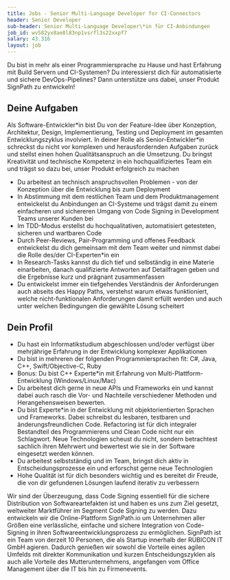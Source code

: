 ```yaml
---
title: Jobs - Senior Multi-Language Developer for CI-Connectors
header: Senior Developer
sub-header: Senior Multi-Language Developer\*in für CI-Anbindungen
job_id: wv582yx8ae8l83np1vsrfl3s22xxpf7
salary: 43.316
layout: job
---
```


Du bist in mehr als einer Programmiersprache zu Hause und hast Erfahrung mit Build Servern und CI-Systemen? Du interessierst dich für automatisierte und sichere DevOps-Pipelines? Dann unterstütze uns dabei, unser Produkt SignPath zu entwickeln!

## Deine Aufgaben

Als Software-Entwickler\*in bist Du von der Feature-Idee über Konzeption, Architektur, Design, Implementierung, Testing und Deployment im gesamten Entwicklungszyklus involviert. In deiner Rolle als Senior-Entwickler\*in schreckst du nicht vor komplexen und herausfordernden Aufgaben zurück und stellst einen hohen Qualitätsanspruch an die Umsetzung. Du bringst Kreativität und technische Kompetenz in ein hochqualifiziertes Team ein und trägst so dazu bei, unser Produkt erfolgreich zu machen

* Du arbeitest an technisch anspruchsvollen Problemen - von der Konzeption über die Entwicklung bis zum Deployment
* In Abstimmung mit dem restlichen Team und dem Produktmanagement entwickelst du Anbindungen an CI-Systeme und trägst damit zu einem einfacheren und sichereren Umgang von Code Signing in Development Teams unserer Kunden bei
* Im TDD-Modus erstellst du hochqualitativen, automatisiert getesteten, sicheren und wartbaren Code
* Durch Peer-Reviews, Pair-Programming und offenes Feedback entwickelst du dich gemeinsam mit dem Team weiter und nimmst dabei die Rolle des/der CI-Experten\*in ein
* In Research-Tasks kannst du dich tief und selbständig in eine Materie einarbeiten, danach qualifizierte Antworten auf Detailfragen geben und die Ergebnisse kurz und prägnant zusammenfassen
* Du entwickelst immer ein tiefgehendes Verständnis der Anforderungen auch abseits des Happy Paths, verstehst warum etwas funktioniert, welche nicht-funktionalen Anforderungen damit erfüllt werden und auch unter welchen Bedingungen die gewählte Lösung scheitert

## Dein Profil

* Du hast ein Informatikstudium abgeschlossen und/oder verfügst über mehrjährige Erfahrung in der Entwicklung komplexer Applikationen
* Du bist in mehreren der folgenden Programmiersprachen fit: C#, Java, C++, Swift/Objective-C, Ruby
* Bonus: Du bist C++ Experte\*in mit Erfahrung von Multi-Plattform-Entwicklung (Windows/Linux/Mac)
* Du arbeitest dich gerne in neue APIs und Frameworks ein und kannst dabei auch rasch die Vor- und Nachteile verschiedener Methoden und Herangehensweisen bewerten. 
* Du bist Experte\*in in der Entwicklung mit objektorientierten Sprachen und Frameworks. Dabei schreibst du lesbaren, testbaren und änderungsfreundlichen Code. Refactoring ist für dich integraler Bestandteil des Programmierens und Clean Code nicht nur ein Schlagwort. Neue Technologien scheust du nicht, sondern betrachtest sachlich ihren Mehrwert und bewertest wie sie in der Software eingesetzt werden können.
* Du arbeitest selbstständig und im Team, bringst dich aktiv in Entscheidungsprozesse ein und erforschst gerne neue Technologien
* Hohe Qualität ist für dich besonders wichtig und es bereitet dir Freude, die von dir gefundenen Lösungen laufend iterativ zu verbessern

Wir sind der Überzeugung, dass Code Signing essentiell für die sichere Distribution von Softwareartefakten ist und haben es uns zum Ziel gesetzt, weltweiter Marktführer im Segment Code Signing zu werden. Dazu entwickeln wir die Online-Plattform SignPath.io um Unternehmen aller Größen eine verlässliche, einfache und sichere Integration von Code-Signing in ihren Softwareentwicklungsprozess zu ermöglichen. SignPath ist ein Team von derzeit 10 Personen, die als Startup innerhalb der RUBICON IT GmbH agieren. Dadurch genießen wir sowohl die Vorteile eines agilen Umfelds mit direkter Kommunikation und kurzen Entscheidungszyklen als auch alle Vorteile des Mutterunternehmens, angefangen vom Office Management über die IT bis hin zu Firmenevents.
